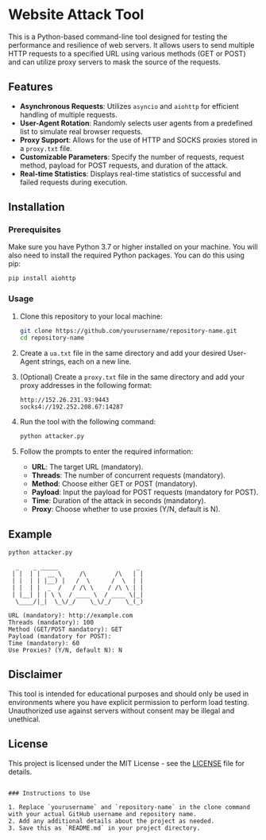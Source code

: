 


# Website Attack Tool

This is a Python-based command-line tool designed for testing the performance and resilience of web servers. It allows users to send multiple HTTP requests to a specified URL using various methods (GET or POST) and can utilize proxy servers to mask the source of the requests.

## Features

- **Asynchronous Requests**: Utilizes `asyncio` and `aiohttp` for efficient handling of multiple requests.
- **User-Agent Rotation**: Randomly selects user agents from a predefined list to simulate real browser requests.
- **Proxy Support**: Allows for the use of HTTP and SOCKS proxies stored in a `proxy.txt` file.
- **Customizable Parameters**: Specify the number of requests, request method, payload for POST requests, and duration of the attack.
- **Real-time Statistics**: Displays real-time statistics of successful and failed requests during execution.

## Installation

### Prerequisites

Make sure you have Python 3.7 or higher installed on your machine. You will also need to install the required Python packages. You can do this using pip:

```bash
pip install aiohttp
```

### Usage

1. Clone this repository to your local machine:

   ```bash
   git clone https://github.com/yourusername/repository-name.git
   cd repository-name
   ```

2. Create a `ua.txt` file in the same directory and add your desired User-Agent strings, each on a new line.

3. (Optional) Create a `proxy.txt` file in the same directory and add your proxy addresses in the following format:

   ```
   http://152.26.231.93:9443
   socks4://192.252.208.67:14287
   ```

4. Run the tool with the following command:

   ```bash
   python attacker.py
   ```

5. Follow the prompts to enter the required information:

   - **URL**: The target URL (mandatory).
   - **Threads**: The number of concurrent requests (mandatory).
   - **Method**: Choose either GET or POST (mandatory).
   - **Payload**: Input the payload for POST requests (mandatory for POST).
   - **Time**: Duration of the attack in seconds (mandatory).
   - **Proxy**: Choose whether to use proxies (Y/N, default is N).

## Example

```bash
python attacker.py
```

```
  _    _ _____                      _ 
 | |  | |  __ \     /\        /\   | |
 | |  | | |__) |   /  \      /  \  | |
 | |  | |  _  /   / /\ \    / /\ \ | |
 | |__| | | \ \  / ____ \  / ____ \|_|
  \____/|_|  \_\/_/    \_\/_/    \_(_)

URL (mandatory): http://example.com
Threads (mandatory): 100
Method (GET/POST mandatory): GET
Payload (mandatory for POST): 
Time (mandatory): 60
Use Proxies? (Y/N, default N): N
```

## Disclaimer

This tool is intended for educational purposes and should only be used in environments where you have explicit permission to perform load testing. Unauthorized use against servers without consent may be illegal and unethical.

## License

This project is licensed under the MIT License - see the [LICENSE](LICENSE) file for details.
```

### Instructions to Use

1. Replace `yourusername` and `repository-name` in the clone command with your actual GitHub username and repository name.
2. Add any additional details about the project as needed.
3. Save this as `README.md` in your project directory.
